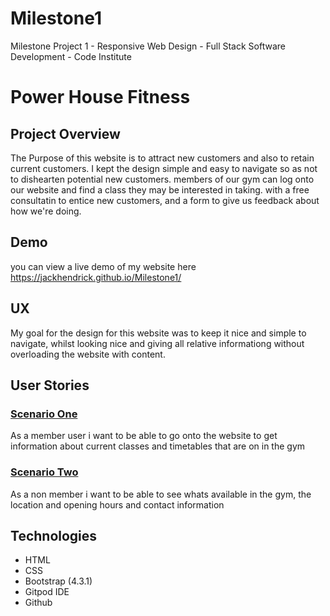 # Milestone1
Milestone Project 1 - Responsive Web Design - Full Stack Software Development - Code Institute 

<h1>Power House Fitness</h1>

<h2><b>Project Overview</b></h2>

<p>The Purpose of this website is to attract new customers and also to retain current customers. 
I kept the design simple and easy to navigate so as not to dishearten potential new customers. 
members of our gym can log onto our website and find a class they may be interested in taking.
with a free consultatin to entice new customers, and a form to give us feedback about how we're doing.</p>

<h2><b>Demo</h2></b>

<p>you can view a live demo of my website here <a href="https://jackhendrick.github.io/Milestone1"> https://jackhendrick.github.io/Milestone1/</a></p>


<h2><b>UX</b></h2>

<p>My goal for the design for this website was to keep it nice and simple to navigate, whilst looking nice and 
giving all relative informationg without overloading the website with content.</p>

<h2><b>User Stories</b></h2>

<h3><u>Scenario One</u></h3>

<p>As a member user i want to be able to go onto the website to get information about current classes and timetables that are on in the gym</p>

<h3><u>Scenario Two</h3></u>

<p>As a non member i want to be able to see whats available in the gym, the location and opening hours and contact information</p>

<h2><b>Technologies</b></h2>

<ul>
<li>HTML</li>
<li>CSS</li>
<li>Bootstrap (4.3.1)</li>
<li>Gitpod IDE</li>
<li>Github</li>
</ul>




